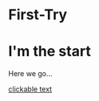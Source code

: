 # First-Try
<h1>I'm the start</h1>
<p>Here we go...</p>
<p><a href="https://youtube.com/channel/UCsgeo2TG5rUlj1JY0F5xARQ">clickable text</a></p>



